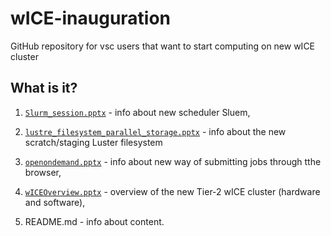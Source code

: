 # wICE-inauguration

GitHub repository for vsc users that want to start computing on new wICE cluster

## What is it?

1. [`Slurm_session.pptx`](Slurm_session.pptx) - info about new scheduler Sluem,

1. [`lustre_filesystem_parallel_storage.pptx`](lustre_filesystem_parallel_storage.pptx) - info about the new scratch/staging Luster filesystem

1. [`openondemand.pptx`](openondemand.pptx) - info about new way of submitting jobs through tthe browser,

1. [`wICEOverview.pptx`](wICEOverview.pptx) - overview of the new Tier-2 wICE cluster (hardware and software),

1. README.md - info about content.

